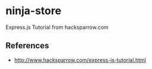 ninja-store
===========

Express.js Tutorial from hacksparrow.com

## References

- http://www.hacksparrow.com/express-js-tutorial.html
